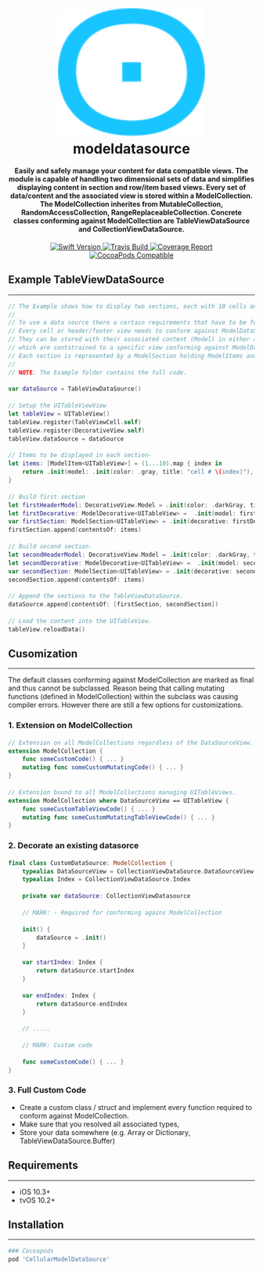 <!-- markdownlint-disable MD002 MD033 MD041 -->
<h1 align="center">
  <a href="https://cellular.de">
    <img src="./.github/cellular.svg" width="300" max-width="50%">
  </a>
  <br>modeldatasource<br>
</h1>


<h4 align="center">
Easily and safely manage your content for data compatible views. The module is capable of handling two dimensional sets of data and simplifies displaying content in section and row/item based views.
Every set of data/content and the associated view is stored within a ModelCollection. The ModelCollection inherites from MutableCollection, RandomAccessCollection, RangeReplaceableCollection. Concrete classes conforming against ModelCollection are TableViewDataSource and CollectionViewDataSource.
</h4>

<p align="center">
    <a href="https://swift.org">
        <img src="https://img.shields.io/badge/swift-5.0-orange.svg?style=flat" alt="Swift Version">
    </a>
    <a href="http://travis-ci.com/cellular/modeldatasource-swift/">
        <img src="https://img.shields.io/travis/com/cellular/networking-swift.svg" alt="Travis Build">
    </a>
    <a href="https://codecov.io/gh/cellular/modeldatasource-swift">
        <img src="https://codecov.io/gh/cellular/modeldatasource-swift/branch/master/graph/badge.svg" alt="Coverage Report">
    </a>
    <a href="https://cocoapods.org/pods/CellularModelDataSource">
        <img src="https://img.shields.io/cocoapods/v/CellularModelDataSource.svg" alt="CocoaPods Compatible">
    </a>
    
</p>

<!-- markdownlint-enable MD033 -->

## Example TableViewDataSource
---

```swift
// The Example shows how to display two sections, each with 10 cells and a header.
//
// To use a data source there a certain requirements that have to be fulfilled:
// Every cell or header/footer view needs to conform against ModelDataSourceViewDisplayable. 
// They can be stored with their associated content (Model) in either a ModelItem or ModelDecorative
// which are contstrained to a specific view conforming against ModelDataSourceView (e.g. UITableView). 
// Each section is represented by a ModelSection holding ModelItems and ModelDecoratives.
//
// NOTE: The Example folder contains the full code.

var dataSource = TableViewDataSource()

// Setup the UITableViewView
let tableView = UITableView()
tableView.register(TableViewCell.self)
tableView.register(DecorativeView.self)
tableView.dataSource = dataSource

// Items to be displayed in each section-
let items: [ModelItem<UITableView>] = (1...10).map { index in
    return .init(model: .init(color: .gray, title: "cell # \(index)"), cell: TableViewCell.self)
}

// Build first section
let firstHeaderModel: DecorativeView.Model = .init(color: .darkGray, title: "Header 1")
let firstDecorative: ModelDecorative<UITableView> =  .init(model: firstHeaderModel, view: DecorativeView.self)
var firstSection: ModelSection<UITableView> = .init(decorative: firstDecorative, kind: .header)
firstSection.append(contentsOf: items)

// Build second section.
let secondHeaderModel: DecorativeView.Model = .init(color: .darkGray, title: "Header 2")
let secondDecorative: ModelDecorative<UITableView> =  .init(model: secondHeaderModel, view: DecorativeView.self)
var secondSection: ModelSection<UITableView> = .init(decorative: secondDecorative, kind: .header)
secondSection.append(contentsOf: items)

// Append the sections to the TableViewDataSource.
dataSource.append(contentsOf: [firstSection, secondSection])

// Load the content into the UITableView.
tableView.reloadData()

```

## Cusomization
---
The default classes conforming against ModelCollection are marked as final and thus cannot be subclassed. Reason being that calling mutating functions (defined in ModelCollection) within the subclass was causing compiler errors. However there are still a few options for customizations.

### 1. Extension on ModelCollection
```swift
// Extension on all ModelCollections regardless of the DataSourceView.
extension ModelCollection {
    func someCustomCode() { ... }
    mutating func someCustomMutatingCode() { ... }
}

// Extension bound to all ModelCollections managing UITableViews.
extension ModelCollection where DataSourceView == UITableView {
    func someCustomTableViewCode() { ... }
    mutating func someCustomMutatingTableViewCode() { ... }
}

```
### 2. Decorate an existing datasorce
```swift
final class CustomDataSource: ModelCollection {
    typealias DataSourceView = CollectionViewDataSource.DataSourceView
    typealias Index = CollectionViewDataSource.Index
    
    private var dataSource: CollectionViewDatasource

    // MARK: - Required for conforming agains ModelCollection

    init() {
        dataSource = .init()
    }

    var startIndex: Index {
        return dataSource.startIndex
    }

    var endIndex: Index {
        return dataSource.endIndex
    }
    
    // ..... 

    // MARK: Custom code

    func someCustomCode() { ... }
}
```
### 3. Full Custom Code
* Create a custom class / struct and implement every function required to conform against ModelCollection. 
* Make sure that you resolved all associated types,
* Store your data somewhere (e.g. Array or Dictionary, TableViewDataSource.Buffer)

## Requirements
---
* iOS 10.3+
* tvOS 10.2+

## Installation
---

```ruby
### Cocoapods
pod 'CellularModelDataSource'
```